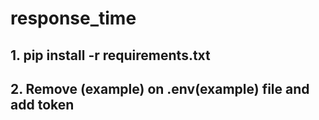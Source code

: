 # response_time
 
## 1. pip install -r requirements.txt
## 2. Remove (example) on .env(example) file and add token
